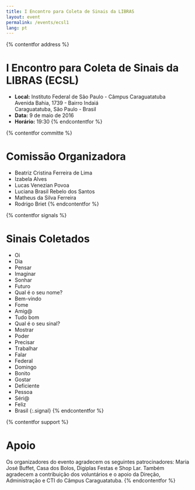 ```yaml
---
title: I Encontro para Coleta de Sinais da LIBRAS
layout: event
permalink: /events/ecsl1
lang: pt
---
```

{% contentfor address %}
# I Encontro para Coleta de Sinais da LIBRAS (ECSL)
  - **Local:** Instituto Federal de São Paulo - Câmpus Caraguatatuba  
  Avenida Bahia, 1739 - Bairro Indaiá  
  Caraguatatuba, São Paulo - Brasil
  - **Data:** 9 de maio de 2016
  - **Horário:** 19:30
{% endcontentfor %}

{% contentfor committe %}
# Comissão Organizadora
  - Beatriz Cristina Ferreira de Lima
  - Izabela Alves
  - Lucas Venezian Povoa
  - Luciana Brasil Rebelo dos Santos
  - Matheus da Silva Ferreira
  - Rodrigo Briet
{% endcontentfor %}

{% contentfor signals %}
# Sinais Coletados
  - Oi
  - Dia
  - Pensar
  - Imaginar
  - Sonhar
  - Futuro
  - Qual é o seu nome?
  - Bem-vindo
  - Fome
  - Amig@
  - Tudo bom
  - Qual é o seu sinal?
  - Mostrar
  - Poder
  - Precisar
  - Trabalhar
  - Falar
  - Federal
  - Domingo
  - Bonito
  - Gostar
  - Deficiente
  - Pessoa
  - Séri@
  - Feliz
  - Brasil
{:.signal}
{% endcontentfor %}

{% contentfor support %}
# Apoio
Os organizadores do evento agradecem os seguintes patrocinadores: Maria José Buffet,
Casa dos Bolos, Digiplas Festas e Shop Lar. Também agradecem a contribuição dos
voluntários e o apoio da Direção, Administração e CTI do Câmpus Caraguatatuba.
{% endcontentfor %}
